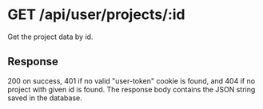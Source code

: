 # GET /api/user/projects/:id

Get the project data by id.

## Response

200 on success, 401 if no valid "user-token" cookie is found, and 404 if no project with given id is found. The response body contains the JSON string saved in the database.
